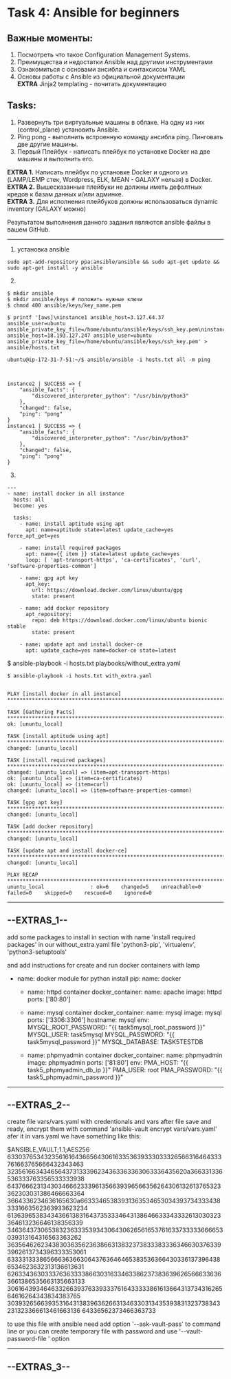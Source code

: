 # Task 4: Ansible for beginners  
## Важные моменты:  
  
1. Посмотреть что такое Configuration Management Systems.  
2. Преимущества и недостатки Ansible над другими инструментами   
3. Ознакомиться с основами ансибла и синтаксисом YAML  
4. Основы работы с Ansible из официальной документации  
**EXTRA** Jinja2 templating - почитать документацию  
  
## Tasks:  
   1. Развернуть три виртуальные машины в облаке. На одну из них (control_plane) установить Ansible.  
   1. Ping pong - выполнить встроенную команду ансибла ping. Пинговать две другие машины.  
   1. Первый Плейбук - написать плейбук по установке Docker на две машины и выполнить его.  
       
   **EXTRA 1.** Написать плейбук по установке Docker и одного из (LAMP/LEMP стек, Wordpress, ELK, MEAN - GALAXY нельзя) в Docker.  
   **EXTRA 2.** Вышесказанные плейбуки не должны иметь дефолтных кредов к базам данных и/или админке.  
   **EXTRA 3.**  Для исполнения плейбуков должны использоваться dynamic inventory (GALAXY можно)  
  
Результатом выполнения данного задания  являются ansible файлы в вашем GitHub.   

------

1. установка ansible
```
sudo apt-add-repository ppa:ansible/ansible && sudo apt-get update && sudo apt-get install -y ansible  
```

2.
```
$ mkdir ansible
$ mkdir ansible/keys # положить нужные ключи
$ chmod 400 ansible/keys/key_name.pem

$ printf '[aws]\ninstance1 ansible_host=3.127.64.37 ansible_user=ubuntu ansible_private_key_file=/home/ubuntu/ansible/keys/ssh_key.pem\ninstance2 ansible_host=18.193.127.247 ansible_user=ubuntu ansible_private_key_file=/home/ubuntu/ansible/keys/ssh_key.pem' > ansible/hosts.txt

ubuntu@ip-172-31-7-51:~/$ ansible/ansible -i hosts.txt all -m ping



instance2 | SUCCESS => {
    "ansible_facts": {
        "discovered_interpreter_python": "/usr/bin/python3"
    },
    "changed": false,
    "ping": "pong"
}
instance1 | SUCCESS => {
    "ansible_facts": {
        "discovered_interpreter_python": "/usr/bin/python3"
    },
    "changed": false,
    "ping": "pong"
}
```

3.
```
---
- name: install docker in all instance
  hosts: all
  become: yes

  tasks:
    - name: install aptitude using apt
      apt: name=aptitude state=latest update_cache=yes force_apt_get=yes

    - name: install required packages
      apt: name={{ item }} state=latest update_cache=yes
      loop: [ 'apt-transport-https', 'ca-certificates', 'curl', 'software-properties-common']

    - name: gpg apt key
      apt_key:
        url: https://download.docker.com/linux/ubuntu/gpg
        state: present

    - name: add docker repository
      apt_repository:
        repo: deb https://download.docker.com/linux/ubuntu bionic stable
        state: present

    - name: update apt and install docker-ce
      apt: update_cache=yes name=docker-ce state=latest
```

$ ansible-playbook -i hosts.txt playbooks/without_extra.yaml

```
$ ansible-playbook -i hosts.txt with_extra.yaml 


PLAY [install docker in all instance] ************************************************************************************

TASK [Gathering Facts] ***************************************************************************************************
ok: [ununtu_local]

TASK [install aptitude using apt] ****************************************************************************************
changed: [ununtu_local]

TASK [install required packages] *****************************************************************************************
changed: [ununtu_local] => (item=apt-transport-https)
ok: [ununtu_local] => (item=ca-certificates)
ok: [ununtu_local] => (item=curl)
changed: [ununtu_local] => (item=software-properties-common)

TASK [gpg apt key] *******************************************************************************************************
changed: [ununtu_local]

TASK [add docker repository] *********************************************************************************************
changed: [ununtu_local]

TASK [update apt and install docker-ce] **********************************************************************************
changed: [ununtu_local]

PLAY RECAP ***************************************************************************************************************
ununtu_local               : ok=6    changed=5    unreachable=0    failed=0    skipped=0    rescued=0    ignored=0   
```



--------------------------------------------------------------------------------------------------------------------------
--EXTRAS_1--
--------------------------------------------------------------------------------------------------------------------------
add some packages to install in section with name 'install required packages' in our without_extra.yaml file
'python3-pip', 'virtualenv', 'python3-setuptools'

and add instructions for create and run docker containers with lamp

- name: docker module for python install
      pip:
        name: docker

    - name: httpd container
      docker_container:
        name: apache
        image: httpd
        ports: ['80:80']

    - name: mysql container
      docker_container:
        name: mysql
        image: mysql
        ports: ['3306:3306']
        hostname: mysql
        env:
          MYSQL_ROOT_PASSWORD: "{{ task5mysql_root_password }}"
          MYSQL_USER: task5mysql
          MYSQL_PASSWORD: "{{ task5mysql_password }}"
          MYSQL_DATABASE: TASK5TESTDB

    - name: phpmyadmin container
      docker_container:
        name: phpmyadmin
        image: phpmyadmin
        ports: ['81:80']
        env:
          PMA_HOST: "{{ task5_phpmyadmin_db_ip }}"
          PMA_USER: root
          PMA_PASSWORD: "{{ task5_phpmyadmin_password }}"


--------------------------------------------------------------------------------------------------------------------------
--EXTRAS_2--
--------------------------------------------------------------------------------------------------------------------------
create file vars/vars.yaml with credentionals and vars
after file save and ready, encrypt them with command 'ansible-vault encrypt vars/vars.yaml'
afer it in vars.yaml we have something like this:

$ANSIBLE_VAULT;1.1;AES256
63303765343235616164366564306163353639333033326566316464333761663765666432343463
3235616634346564373133396234363363363063336435620a366331336536333763356533333938
64376662313430346662333961356639396566356264306132613765323362303031386466663364
3664336234636165630a663334653839313635346530343937343334383331663562363933623234
61363965383434366138316437353334643138646633343332613030323364613236646138356339
34636437306538323633353934306430626561653761633733333666653039313164316563363262
36356462623438303635623638663138323738333833363466303763393962613734396333353061
63333133386566636366306437636464653835363664303361373964386534623632313136613631
62633436303337636333386630316334633862373836396265666336363661386535663135663133
30616439346463326639376339333761643333386161366431373431626564616264343834383765
30393265663935316431383963626631346330313435393831323738343231323366613461663136
64336562373466363733

to use this file with ansible need add option '--ask-vault-pass' to command line
or you can create temporary file with password and use '--vault-password-file <filename>' option

--------------------------------------------------------------------------------------------------------------------------
--EXTRAS_3--
--------------------------------------------------------------------------------------------------------------------------


